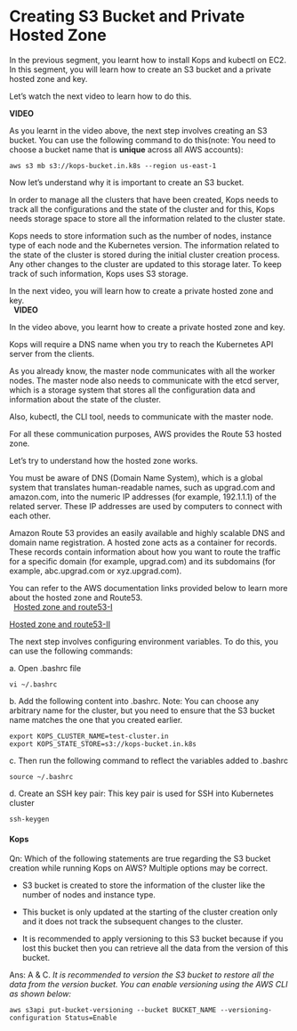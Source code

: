 # Creating S3 Bucket and Private Hosted Zone

In the previous segment, you learnt how to install Kops and kubectl on EC2. In this segment, you will learn how to create an S3 bucket and a private hosted zone and key.

Let’s watch the next video to learn how to do this.

**VIDEO**

As you learnt in the video above, the next step involves creating an S3 bucket. You can use the following command to do this(note: You need to choose a bucket name that is **unique** across all AWS accounts):

```shell
aws s3 mb s3://kops-bucket.in.k8s --region us-east-1
```

Now let’s understand why it is important to create an S3 bucket.

In order to manage all the clusters that have been created, Kops needs to track all the configurations and the state of the cluster and for this, Kops needs storage space to store all the information related to the cluster state.

Kops needs to store information such as the number of nodes, instance type of each node and the Kubernetes version. The information related to the state of the cluster is stored during the initial cluster creation process. Any other changes to the cluster are updated to this storage later. To keep track of such information, Kops uses S3 storage.

In the next video, you will learn how to create a private hosted zone and key.  
 
**VIDEO**

In the video above, you learnt how to create a private hosted zone and key.

Kops will require a DNS name when you try to reach the Kubernetes API server from the clients.

As you already know, the master node communicates with all the worker nodes. The master node also needs to communicate with the etcd server, which is a storage system that stores all the configuration data and information about the state of the cluster. 

Also, kubectl, the CLI tool, needs to communicate with the master node.

For all these communication purposes, AWS provides the Route 53 hosted zone.

Let’s try to understand how the hosted zone works.

You must be aware of DNS (Domain Name System), which is a global system that translates human-readable names, such as upgrad.com and amazon.com, into the numeric IP addresses (for example, 192.1.1.1) of the related server. These IP addresses are used by computers to connect with each other.

Amazon Route 53 provides an easily available and highly scalable DNS and domain name registration. A hosted zone acts as a container for records. These records contain information about how you want to route the traffic for a specific domain (for example, upgrad.com) and its subdomains (for example, abc.upgrad.com or xyz.upgrad.com).

You can refer to the AWS documentation links provided below to learn more about the hosted zone and Route53.  
 
[Hosted zone and route53-I](https://aws.amazon.com/route53/faqs/)

[Hosted zone and route53-II](https://docs.aws.amazon.com/Route53/latest/DeveloperGuide/hosted-zones-working-with.html)

The next step involves configuring environment variables. To do this, you can use the following commands:

a. Open .bashrc file 

```shell
vi ~/.bashrc
```

b. Add the following content into .bashrc. Note: You can choose any arbitrary name for the cluster, but you need to ensure that the S3 bucket name matches the one that you created earlier.

```shell
export KOPS_CLUSTER_NAME=test-cluster.in
export KOPS_STATE_STORE=s3://kops-bucket.in.k8s
```

c. Then run the following command to reflect the variables added to .bashrc

```shell
source ~/.bashrc
```

d. Create an SSH key pair: This key pair is used for SSH into Kubernetes cluster

```shell
ssh-keygen
```

#### Kops

Qn: Which of the following statements are true regarding the S3 bucket creation while running Kops on AWS? Multiple options may be correct.

- S3 bucket is created to store the information of the cluster like the number of nodes and instance type.

- This bucket is only updated at the starting of the cluster creation only and it does not track the subsequent changes to the cluster. 

- It is recommended to apply versioning to this S3 bucket because if you lost this bucket then you can retrieve all the data from the version of this bucket.

Ans: A & C. *It is recommended to version the S3 bucket to restore all the data from the version bucket. You can enable versioning using the AWS CLI as shown below:*

```shell
aws s3api put-bucket-versioning --bucket BUCKET_NAME --versioning-configuration Status=Enable
```
